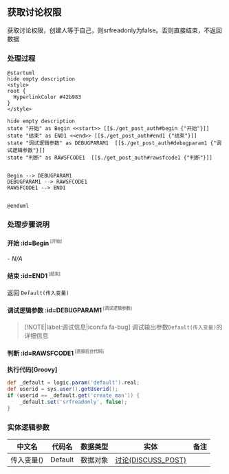 ## 获取讨论权限 <!-- {docsify-ignore-all} -->

   获取讨论权限，创建人等于自己，则srfreadonly为false。否则直接结束，不返回数据

### 处理过程

```plantuml
@startuml
hide empty description
<style>
root {
  HyperlinkColor #42b983
}
</style>

hide empty description
state "开始" as Begin <<start>> [[$./get_post_auth#begin {"开始"}]]
state "结束" as END1 <<end>> [[$./get_post_auth#end1 {"结束"}]]
state "调试逻辑参数" as DEBUGPARAM1  [[$./get_post_auth#debugparam1 {"调试逻辑参数"}]]
state "判断" as RAWSFCODE1  [[$./get_post_auth#rawsfcode1 {"判断"}]]


Begin --> DEBUGPARAM1
DEBUGPARAM1 --> RAWSFCODE1
RAWSFCODE1 --> END1


@enduml
```


### 处理步骤说明

#### 开始 :id=Begin<sup class="footnote-symbol"> <font color=gray size=1>[开始]</font></sup>



*- N/A*
#### 结束 :id=END1<sup class="footnote-symbol"> <font color=gray size=1>[结束]</font></sup>



返回 `Default(传入变量)`

#### 调试逻辑参数 :id=DEBUGPARAM1<sup class="footnote-symbol"> <font color=gray size=1>[调试逻辑参数]</font></sup>



> [!NOTE|label:调试信息|icon:fa fa-bug]
> 调试输出参数`Default(传入变量)`的详细信息


#### 判断 :id=RAWSFCODE1<sup class="footnote-symbol"> <font color=gray size=1>[直接后台代码]</font></sup>



<p class="panel-title"><b>执行代码[Groovy]</b></p>

```groovy
def _default = logic.param('default').real;
def userid = sys.user().getUserid();
if (userid == _default.get('create_man')) {
    _default.set('srfreadonly', false);
}

```



### 实体逻辑参数

|    中文名   |    代码名    |  数据类型    |  实体   |备注 |
| --------| --------| -------- | -------- | --------   |
|传入变量(<i class="fa fa-check"/></i>)|Default|数据对象|[讨论(DISCUSS_POST)](module/Team/discuss_post.md)||
